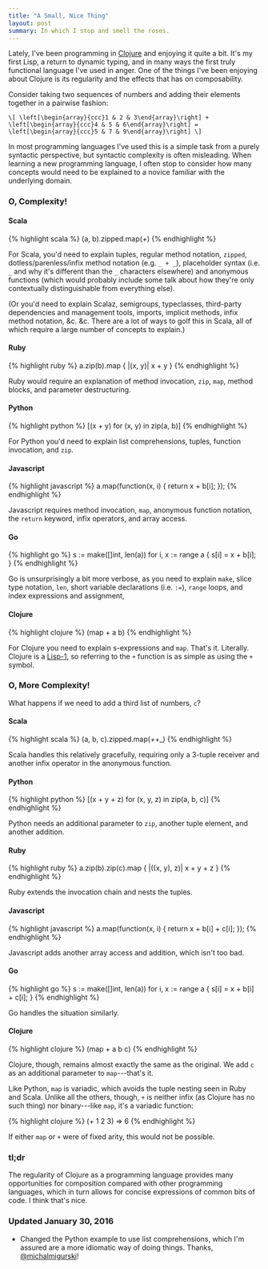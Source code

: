 ```yaml
---
title: "A Small, Nice Thing"
layout: post
summary: In which I stop and smell the roses.
---
```


Lately, I've been programming in [Clojure][clojure] and enjoying it quite a
bit. It's my first Lisp, a return to dynamic typing, and in many ways the first
truly functional language I've used in anger. One of the things I've been
enjoying about Clojure is its regularity and the effects that has on
composability.

[clojure]: http://clojure.org/

Consider taking two sequences of numbers and adding their elements together in a
pairwise fashion:

`\[
\left[\begin{array}{ccc}1 & 2 & 3\end{array}\right] +
\left[\begin{array}{ccc}4 & 5 & 6\end{array}\right] =
\left[\begin{array}{ccc}5 & 7 & 9\end{array}\right]
\]`

In most programming languages I've used this is a simple task from a purely
syntactic perspective, but syntactic complexity is often misleading. When
learning a new programming language, I often stop to consider how many concepts
would need to be explained to a novice familiar with the underlying domain.

### O, Complexity!

#### Scala

{% highlight scala %}
(a, b).zipped.map(_+_)
{% endhighlight %}

For Scala, you'd need to explain tuples, regular method notation, `zipped`,
dotless/parenless/infix method notation (e.g. `_ + _`), placeholder syntax
(i.e. `_` and why it's different than the `_` characters elsewhere) and
anonymous functions (which would probably include some talk about how they're
only contextually distinguishable from everything else).

(Or you'd need to explain Scalaz, semigroups, typeclasses, third-party
dependencies and management tools, imports, implicit methods, infix method
notation, &c. &c. There are a lot of ways to golf this in Scala, all of which
require a large number of concepts to explain.)

#### Ruby

{% highlight ruby %}
a.zip(b).map { |(x, y)| x + y }
{% endhighlight %}

Ruby would require an explanation of method invocation, `zip`, `map`, method
blocks, and parameter destructuring.

#### Python

{% highlight python %}
[(x + y) for (x, y) in zip(a, b)]
{% endhighlight %}

For Python you'd need to explain list comprehensions, tuples, function
invocation, and `zip`.

#### Javascript

{% highlight javascript %}
a.map(function(x, i) {
    return x + b[i];
});
{% endhighlight %}

Javascript requires method invocation, `map`, anonymous function notation, the
`return` keyword, infix operators, and array access.

#### Go

{% highlight go %}
s := make([]int, len(a))
for i, x := range a {
    s[i] = x + b[i];
}
{% endhighlight %}

Go is unsurprisingly a bit more verbose, as you need to explain `make`, slice
type notation, `len`, short variable declarations (i.e. `:=`), `range` loops,
and index expressions and assignment,

#### Clojure

{% highlight clojure %}
(map + a b)
{% endhighlight %}

For Clojure you need to explain s-expressions and `map`. That's
it. Literally. Clojure is a [Lisp-1][lisp1], so referring to the `+` function is
as simple as using the `+` symbol.

[lisp1]: http://ergoemacs.org/emacs/lisp1_vs_lisp2.html

### O, More Complexity!

What happens if we need to add a third list of numbers, `c`?

#### Scala

{% highlight scala %}
(a, b, c).zipped.map(_+_+_)
{% endhighlight %}

Scala handles this relatively gracefully, requiring only a 3-tuple receiver and
another infix operator in the anonymous function.

#### Python

{% highlight python %}
[(x + y + z) for (x, y, z) in zip(a, b, c)]
{% endhighlight %}

Python needs an additional parameter to `zip`, another tuple element, and
another addition.

#### Ruby

{% highlight ruby %}
a.zip(b).zip(c).map { |((x, y), z)| x + y + z }
{% endhighlight %}

Ruby extends the invocation chain and nests the tuples.

#### Javascript

{% highlight javascript %}
a.map(function(x, i) {
    return x + b[i] + c[i];
});
{% endhighlight %}

Javascript adds another array access and addition, which isn't too bad.

#### Go

{% highlight go %}
s := make([]int, len(a))
for i, x := range a {
    s[i] = x + b[i] + c[i];
}
{% endhighlight %}

Go handles the situation similarly.

#### Clojure

{% highlight clojure %}
(map + a b c)
{% endhighlight %}

Clojure, though, remains almost exactly the same as the original. We add `c` as
an additional parameter to `map`---that's it.

Like Python, `map` is variadic, which avoids the tuple nesting seen in Ruby and
Scala. Unlike all the others, though, `+` is neither infix (as Clojure has no
such thing) nor binary---like `map`, it's a variadic function:

{% highlight clojure %}
(+ 1 2 3) => 6
{% endhighlight %}

If either `map` or `+` were of fixed arity, this would not be possible.

### tl;dr

The regularity of Clojure as a programming language provides many opportunities
for composition compared with other programming languages, which in turn allows
for concise expressions of common bits of code. I think that's nice.

### Updated January 30, 2016

* Changed the Python example to use list comprehensions, which I'm assured are a
  more idiomatic way of doing things. Thanks,
  [@michalmigurski](https://twitter.com/michalmigurski)!
